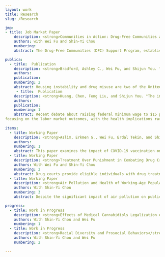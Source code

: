 ```yaml
---
layout: work
title: Research
slug: /Research

jmp:
- title: Job Market Paper 
    description: <strong>Communities in Action: Drug-Free Communities and Juvenile Drug Crime</strong> 
    authors: with Wei Fu and Shin-Yi Chou 
    numbering: 
    abstract: The Drug-Free Communities (DFC) Support Program, established in 1997 through the Drug-Free Communities Act, aims to mitigate substance use among youth. This study examines the impacts of the DFC granting on juveniles in the United States from 2008 to 2019. Using a difference-in-differences (DID) model exploiting the staggered grant allocation to communities, we find that the DFC grants significantly curtail juvenile drug-related criminal activities. The potential mechanisms include reductions in marijuana use and opioid-related inpatient stays and improved academic performance among juveniles. In the auxiliary analysis, we also find positive impacts of DFC grants on reducing juvenile property crime and drug-related mortality. This study, to our knowledge, marks the first attempt to causally identify the impacts of DFCs on community well-being. Our comprehensive evaluation offers insights into the significance of collective community action in combating substance use, particularly amid the recent opioid crisis.

publica:
  - title:  Publication
    description: <strong>Bradford, Ashley C., Wei Fu, and Shijun You. "The Devastating Dance between Opioid and Housing Crises: Evidence from OxyContin Reformulation." Journal of Health Economics (2024): Forthcoming.</strong>  [<a href="https://www.sciencedirect.com/science/article/pii/S0167629624000754" target="_blank">pdf</a>]
    authors: 
    publication: 
    numbering: 2
    abstract: Housing instability and drug misuse are two of the United States’ most pressing challenges, each bearing profound health and societal consequences. A crucial yet largely underexplored question is the extent to which the opioid crisis has intensified housing instability. Our study ventures into this relatively uncharted nexus, investigating how the OxyContin reformulation, a pivotal moment in the U.S. opioid epidemic, impacted eviction rates. Employing a dose-response Difference-in-Differences model and analyzing eviction data from 2004 to 2016, we demonstrate that the OxyContin reformulation precipitated a significant increase in evictions, especially in areas with weak eviction protections or limited access to psychiatric treatment resources. Channel analyses reveal increased marijuana initiation and heightened mental and physical health issues following the reformulation. Moreover, the OxyContin reformulation leads to greater reliance on the Supplemental Nutrition Assistance Program, signaling an escalated financial strain on governmental resources. Finally, we find evidence of increased marital disruption post-reformulation. Our findings underscore the urgent need for collaborative efforts between public health and housing authorities to address both the opioid and housing crises. 
     - title:  Publication
    description: <strong>Huang, Chen, Feng Liu, and Shijun You. "The impact of minimum wage increases on cigarette smoking." Health Economics 30, no. 9 (2021): 2063-2091.</strong>  [<a href="https://onlinelibrary.wiley.com/doi/full/10.1002/hec.4362" target="_blank">pdf</a>]
    authors: 
    publication: 
    numbering: 1
    abstract: Recent debate about raising federal minimum wage to $15 per hour receives substantial public attention. Yet the minimum wage literature has been
focusing on the labor market outcomes, with the health implications rarely being discussed. This paper investigates the impact of minimum wage increases on multiple dimensions of cigarette smoking behaviors for the low‐skilled population using the Current Population Survey‐Tobacco Use Supplement over a long time period (1998–2015). Results show that a $1 increase in the minimum wage raises the prevalence of smoking by about 2.3% and reduces cessation by about 13.7% among the low‐skilled workers. With further examinations, we find evidence of an income effect as one potential mechanism that leads to more smoking. The impacts on all low‐skilled adults, however, are somewhat smaller, which are most likely driven by the null effects among those who are out of the labor force. We additionally conduct a series of sensitivity tests and confirm the robustness of these results.
 
items:
  - title: Working Paper 
    description: <strong>Aslim, Erkmen G., Wei Fu, Erdal Tekin, and Shijun You. From syringes to dishes: Improving food security through vaccination. No. w31045. National Bureau of Economic Research, 2023. R&R to the Journal of Public Economics. </strong> [<a href="https://www.nber.org/papers/w31045" target="_blank">SSRN link</a>]  
    authors: 
    numbering: 1
    abstract: This paper examines the impact of COVID-19 vaccination on food insufficiency in the United States, using data from the Household Pulse Survey. Our primary research design exploits variation in vaccine eligibility across states over time as an instrumental variable to address the endogeneity of vaccination decision. We find that vaccination had a substantial impact on food hardship by reducing the likelihood of food insufficiency by 24%, with even stronger effects among minority and financially disadvantaged populations. These results are robust to alternative specifications and the use of regression discontinuity as an alternative identification strategy. We also show that vaccine eligibility had a positive spillover impact on food assistance programs, notably reducing participation in the Supplemental Nutrition Assistance Program and the use of its benefits, suggesting that vaccination policies can help alleviate the government's fiscal burden during public health crises. Our analysis offers detailed insights into the potential mechanisms linking vaccination to food insufficiency. We demonstrate that vaccination yields changes in both material circumstances and financial expectations. Specifically, vaccination increases the use of regular income for spending needs and reduces reports of insufficient food due to unaffordability. Additionally, we find that vaccination improves financial optimism, reflected in expectations for future employment income loss and the ability to meet mortgage and debt obligations. Our findings are consistent with the notion that this optimism, along with labor market recovery, diminished the need for precautionary savings, reduced reliance on government assistance, and encouraged household spending on essential goods like food, ultimately lowering food insufficiency.
  - title: Working Paper
    description: <strong>Treatment Over Punishment in Combating Drug Crime: Evidence From the Introduction of Adult Drug Courts</strong>
    authors: With Wei Fu and Shin-Yi Chou
    numbering: 2  
    abstract: Drug courts provide eligible individuals with drug treatment as an alternative to incarceration and aim to reduce recidivism. However, its impact on overall drug crime has not been extensively studied. In this study, we leverage the staggered implementation of county-level Adult Drug Courts (ADCs) from 2001 to 2012 and use the difference-in-differences approaches that account for treatment heterogeneity to examine their effectiveness in curbing drug crime. In the first-stage results, we find a 42.2% rise in the drug treatment rate in the presence of ADCs but no effects on drug-related mortality. Innovatively, we decompose the total effects into effects on first-time drug crime and recidivism through a theoretical model and empirically test them. Our primary results show that the implementation of ADCs significantly reduced the 1-year and 2-year recidivism of drug offenses by 33.93% and 30.56%, respectively, and has a weak reduction for the 3-year recidivism. Moreover, we find that ADCs significantly increased the first drug arrest by 31.05%. The aggregation of these two effects yields a 24.49% - 25.25% net increase in overall drug offenses, which is further confirmed by a 13.31% rise from alternative data. In sum, our study unveils the unintended consequences of leniency in drug crime punishment, suggesting a need for intensifying ADC programs, possibly by adding more phases and enhancing graduation rates for participants.
  - title: Working Paper
    description: <strong>Air Pollution and Health of Working-Age Population: Evidence from Thermal Inversion</strong>
    authors: With Shin-Yi Chou
    numbering: 3  
    abstract: Despite the significant impact of air pollution on public health, its causal effects on a national scale have not been extensively studied. In this paper, we examine the impact of PM2.5 on adult health in the United States using data from the Behavioral Risk Factor Surveillance System for 2001-2012, focusing on a period of relatively low pollution levels. To address the endogeneity issue, we use the two-stage least-squares regression with thermal inversion as an instrumental variable. Our findings provide evidence of the ongoing negative impact of air pollution on overall health. Specifically, we observe that a 1 unit rise in PM2.5 is associated with a significant increase in the number of mentally unwell days by 0.11 and an increase in asthma incidence by 0.16 percentage points. Additionally, our cost-benefit analysis demonstrates that the marginal benefit of improving PM2.5 standards far exceeds the associated marginal cost. 

progress: 
  - title: Work in Progress
    description: <strong>Effects of Medical Cannabidiols Legalization on Labor Market</strong> 
    authors: With Shin-Yi Chou and Wei Fu
    numbering: 1
  - title: Work in Progress
    description: <strong>Racial Diversity and Prosocial Behaviors</strong>
    authors: With Shin-Yi Chou and Wei Fu
    numbering: 2

---
```


<br />
<br />
